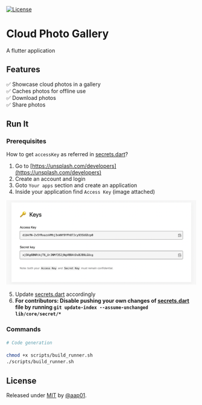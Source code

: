 [![License](https://img.shields.io/badge/License-MIT-blue)](./LICENSE)


# Cloud Photo Gallery

A flutter application

## Features
 :white_check_mark: Showcase cloud photos in a gallery\
 ✅ Caches photos for offline use\
 :white_check_mark: Download photos\
 :white_check_mark: Share photos

## Run It

### Prerequisites
How to get `accessKey` as referred in [secrets.dart](/lib/core/secret/secrets.dart)?
 1. Go to [https://unsplash.com/developers](https://unsplash.com/developers)
 2. Create an account and login
 3. Goto `Your apps` section and create an application
 4. Inside your application find `Access Key` (image attached)

![alt text](client_id.png)

 5. Update [secrets.dart](/lib/core/secret/secrets.dart) accordingly
 6. **For contributors: Disable pushing your own changes of [secrets.dart](/lib/core/secret/secrets.dart) file by running `git update-index --assume-unchanged lib/core/secret/*`**


### Commands

```bash
# Code generation

chmod +x scripts/build_runner.sh
./scripts/build_runner.sh
```
## License

Released under [MIT](/LICENSE) by [@aap01](https://github.com/aap01).


